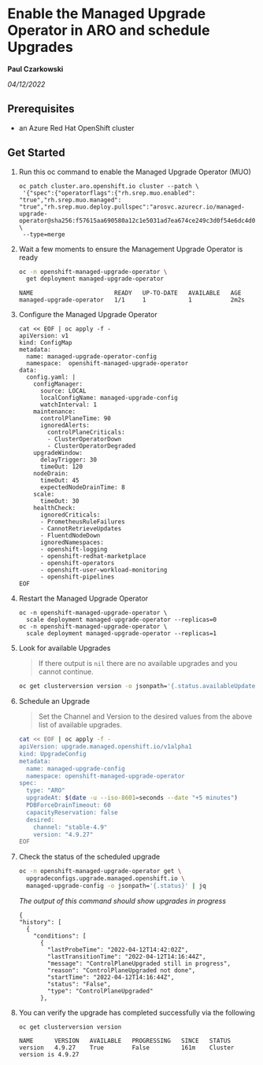 # Enable the Managed Upgrade Operator in ARO and schedule Upgrades

**Paul Czarkowski**

*04/12/2022*

## Prerequisites

  * an Azure Red Hat OpenShift cluster

## Get Started

1. Run this oc command to enable the Managed Upgrade Operator (MUO)

   ```
   oc patch cluster.aro.openshift.io cluster --patch \
    '{"spec":{"operatorflags":{"rh.srep.muo.enabled": "true","rh.srep.muo.managed": "true","rh.srep.muo.deploy.pullspec":"arosvc.azurecr.io/managed-upgrade-operator@sha256:f57615aa690580a12c1e5031ad7ea674ce249c3d0f54e6dc4d070e42a9c9a274"}}}' \
    --type=merge
   ```

1. Wait a few moments to ensure the Management Upgrade Operator is ready

   ```bash
   oc -n openshift-managed-upgrade-operator \
     get deployment managed-upgrade-operator
   ```

   ```
   NAME                       READY   UP-TO-DATE   AVAILABLE   AGE
   managed-upgrade-operator   1/1     1            1           2m2s
   ```

1. Configure the Managed Upgrade Operator

   ```
   cat << EOF | oc apply -f -
   apiVersion: v1
   kind: ConfigMap
   metadata:
     name: managed-upgrade-operator-config
     namespace:  openshift-managed-upgrade-operator
   data:
     config.yaml: |
       configManager:
         source: LOCAL
         localConfigName: managed-upgrade-config
         watchInterval: 1
       maintenance:
         controlPlaneTime: 90
         ignoredAlerts:
           controlPlaneCriticals:
           - ClusterOperatorDown
           - ClusterOperatorDegraded
       upgradeWindow:
         delayTrigger: 30
         timeOut: 120
       nodeDrain:
         timeOut: 45
         expectedNodeDrainTime: 8
       scale:
         timeOut: 30
       healthCheck:
         ignoredCriticals:
         - PrometheusRuleFailures
         - CannotRetrieveUpdates
         - FluentdNodeDown
         ignoredNamespaces:
         - openshift-logging
         - openshift-redhat-marketplace
         - openshift-operators
         - openshift-user-workload-monitoring
         - openshift-pipelines
   EOF
   ```

1. Restart the Managed Upgrade Operator

   ```
   oc -n openshift-managed-upgrade-operator \
     scale deployment managed-upgrade-operator --replicas=0
   oc -n openshift-managed-upgrade-operator \
     scale deployment managed-upgrade-operator --replicas=1
   ```

1. Look for available Upgrades

   > If there output is `nil` there are no available upgrades and you cannot continue.

   ```bash
   oc get clusterversion version -o jsonpath='{.status.availableUpdates}'
   ```

1. Schedule an Upgrade

    > Set the Channel and Version to the desired values from the above list of available upgrades.

   ```bash
   cat << EOF | oc apply -f -
   apiVersion: upgrade.managed.openshift.io/v1alpha1
   kind: UpgradeConfig
   metadata:
     name: managed-upgrade-config
     namespace: openshift-managed-upgrade-operator
   spec:
     type: "ARO"
     upgradeAt: $(date -u --iso-8601=seconds --date "+5 minutes")
     PDBForceDrainTimeout: 60
     capacityReservation: false
     desired:
       channel: "stable-4.9"
       version: "4.9.27"
   EOF
   ```

1. Check the status of the scheduled upgrade

   ```bash
   oc -n openshift-managed-upgrade-operator get \
     upgradeconfigs.upgrade.managed.openshift.io \
     managed-upgrade-config -o jsonpath='{.status}' | jq
   ```

    *The output of this command should show upgrades in progress*

    ```
    {
    "history": [
      {
        "conditions": [
          {
            "lastProbeTime": "2022-04-12T14:42:02Z",
            "lastTransitionTime": "2022-04-12T14:16:44Z",
            "message": "ControlPlaneUpgraded still in progress",
            "reason": "ControlPlaneUpgraded not done",
            "startTime": "2022-04-12T14:16:44Z",
            "status": "False",
            "type": "ControlPlaneUpgraded"
          },
    ```

1. You can verify the upgrade has completed successfully via the following

   ```
   oc get clusterversion version
   ```

   ```
   NAME      VERSION   AVAILABLE   PROGRESSING   SINCE   STATUS
   version   4.9.27    True        False         161m    Cluster version is 4.9.27
   ```
